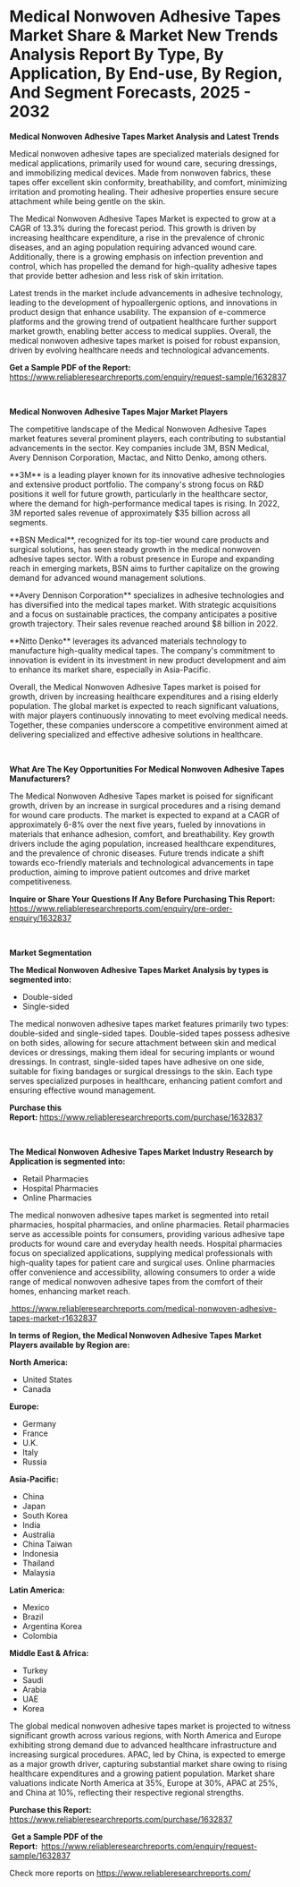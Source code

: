 <p><h1>Medical Nonwoven Adhesive Tapes Market Share & Market New Trends Analysis Report By Type, By Application, By End-use, By Region, And Segment Forecasts, 2025 - 2032</h1></p><p><strong>Medical Nonwoven Adhesive Tapes Market Analysis and Latest Trends</strong></p>
<p><p>Medical nonwoven adhesive tapes are specialized materials designed for medical applications, primarily used for wound care, securing dressings, and immobilizing medical devices. Made from nonwoven fabrics, these tapes offer excellent skin conformity, breathability, and comfort, minimizing irritation and promoting healing. Their adhesive properties ensure secure attachment while being gentle on the skin.</p><p>The Medical Nonwoven Adhesive Tapes Market is expected to grow at a CAGR of 13.3% during the forecast period. This growth is driven by increasing healthcare expenditure, a rise in the prevalence of chronic diseases, and an aging population requiring advanced wound care. Additionally, there is a growing emphasis on infection prevention and control, which has propelled the demand for high-quality adhesive tapes that provide better adhesion and less risk of skin irritation.</p><p>Latest trends in the market include advancements in adhesive technology, leading to the development of hypoallergenic options, and innovations in product design that enhance usability. The expansion of e-commerce platforms and the growing trend of outpatient healthcare further support market growth, enabling better access to medical supplies. Overall, the medical nonwoven adhesive tapes market is poised for robust expansion, driven by evolving healthcare needs and technological advancements.</p></p>
<p><strong>Get a Sample PDF of the Report:&nbsp;</strong> <a href="https://www.reliableresearchreports.com/enquiry/request-sample/1632837?utm_campaign=2200&utm_medium=2&utm_source=Github&utm_content=ia&utm_term=29032025&utm_id=medical-nonwoven-adhesive-tapes">https://www.reliableresearchreports.com/enquiry/request-sample/1632837</a></p>
<p>&nbsp;</p>
<p><strong>Medical Nonwoven Adhesive Tapes Major Market Players</strong></p>
<p><p>The competitive landscape of the Medical Nonwoven Adhesive Tapes market features several prominent players, each contributing to substantial advancements in the sector. Key companies include 3M, BSN Medical, Avery Dennison Corporation, Mactac, and Nitto Denko, among others.</p><p>**3M** is a leading player known for its innovative adhesive technologies and extensive product portfolio. The company's strong focus on R&D positions it well for future growth, particularly in the healthcare sector, where the demand for high-performance medical tapes is rising. In 2022, 3M reported sales revenue of approximately $35 billion across all segments.</p><p>**BSN Medical**, recognized for its top-tier wound care products and surgical solutions, has seen steady growth in the medical nonwoven adhesive tapes sector. With a robust presence in Europe and expanding reach in emerging markets, BSN aims to further capitalize on the growing demand for advanced wound management solutions.</p><p>**Avery Dennison Corporation** specializes in adhesive technologies and has diversified into the medical tapes market. With strategic acquisitions and a focus on sustainable practices, the company anticipates a positive growth trajectory. Their sales revenue reached around $8 billion in 2022.</p><p>**Nitto Denko** leverages its advanced materials technology to manufacture high-quality medical tapes. The company's commitment to innovation is evident in its investment in new product development and aim to enhance its market share, especially in Asia-Pacific.</p><p>Overall, the Medical Nonwoven Adhesive Tapes market is poised for growth, driven by increasing healthcare expenditures and a rising elderly population. The global market is expected to reach significant valuations, with major players continuously innovating to meet evolving medical needs. Together, these companies underscore a competitive environment aimed at delivering specialized and effective adhesive solutions in healthcare.</p></p>
<p>&nbsp;</p>
<p><strong>What Are The Key Opportunities For Medical Nonwoven Adhesive Tapes Manufacturers?</strong></p>
<p><p>The Medical Nonwoven Adhesive Tapes market is poised for significant growth, driven by an increase in surgical procedures and a rising demand for wound care products. The market is expected to expand at a CAGR of approximately 6-8% over the next five years, fueled by innovations in materials that enhance adhesion, comfort, and breathability. Key growth drivers include the aging population, increased healthcare expenditures, and the prevalence of chronic diseases. Future trends indicate a shift towards eco-friendly materials and technological advancements in tape production, aiming to improve patient outcomes and drive market competitiveness.</p></p>
<p><strong>Inquire or Share Your Questions If Any Before Purchasing This Report:</strong> <a href="https://www.reliableresearchreports.com/enquiry/pre-order-enquiry/1632837?utm_campaign=2200&utm_medium=2&utm_source=Github&utm_content=ia&utm_term=29032025&utm_id=medical-nonwoven-adhesive-tapes">https://www.reliableresearchreports.com/enquiry/pre-order-enquiry/1632837</a></p>
<p>&nbsp;</p>
<p><strong>Market Segmentation</strong></p>
<p><strong>The Medical Nonwoven Adhesive Tapes Market Analysis by types is segmented into:</strong></p>
<p><ul><li>Double-sided</li><li>Single-sided</li></ul></p>
<p><p>The medical nonwoven adhesive tapes market features primarily two types: double-sided and single-sided tapes. Double-sided tapes possess adhesive on both sides, allowing for secure attachment between skin and medical devices or dressings, making them ideal for securing implants or wound dressings. In contrast, single-sided tapes have adhesive on one side, suitable for fixing bandages or surgical dressings to the skin. Each type serves specialized purposes in healthcare, enhancing patient comfort and ensuring effective wound management.</p></p>
<p><strong>Purchase this Report:&nbsp;</strong><a href="https://www.reliableresearchreports.com/purchase/1632837?utm_campaign=2200&utm_medium=2&utm_source=Github&utm_content=ia&utm_term=29032025&utm_id=medical-nonwoven-adhesive-tapes">https://www.reliableresearchreports.com/purchase/1632837</a></p>
<p>&nbsp;</p>
<p><strong>The Medical Nonwoven Adhesive Tapes Market Industry Research by Application is segmented into:</strong></p>
<p><ul><li>Retail Pharmacies</li><li>Hospital Pharmacies</li><li>Online Pharmacies</li></ul></p>
<p><p>The medical nonwoven adhesive tapes market is segmented into retail pharmacies, hospital pharmacies, and online pharmacies. Retail pharmacies serve as accessible points for consumers, providing various adhesive tape products for wound care and everyday health needs. Hospital pharmacies focus on specialized applications, supplying medical professionals with high-quality tapes for patient care and surgical uses. Online pharmacies offer convenience and accessibility, allowing consumers to order a wide range of medical nonwoven adhesive tapes from the comfort of their homes, enhancing market reach.</p></p>
<p><a href="https://www.reliableresearchreports.com/medical-nonwoven-adhesive-tapes-market-r1632837?utm_campaign=2200&utm_medium=2&utm_source=Github&utm_content=ia&utm_term=29032025&utm_id=medical-nonwoven-adhesive-tapes">&nbsp;https://www.reliableresearchreports.com/medical-nonwoven-adhesive-tapes-market-r1632837</a></p>
<p><strong>In terms of Region, the Medical Nonwoven Adhesive Tapes Market Players available by Region are:</strong></p>
<p>
    <p> <strong> North America: </strong>
        <ul>
            <li>United States</li>
            <li>Canada</li>
        </ul>
        </p> 
    <p> <strong> Europe: </strong>
        <ul>
            <li>Germany</li>
            <li>France</li>
            <li>U.K.</li>
            <li>Italy</li>
            <li>Russia</li>
        </ul>
        </p> 
    <p> <strong> Asia-Pacific: </strong>
        <ul>
            <li>China</li>
            <li>Japan</li>
            <li>South Korea</li>
            <li>India</li>
            <li>Australia</li>
            <li>China Taiwan</li>
            <li>Indonesia</li>
            <li>Thailand</li>
            <li>Malaysia</li>
        </ul>
        </p> 
    <p> <strong> Latin America: </strong>
        <ul>
            <li>Mexico</li>
            <li>Brazil</li>
            <li>Argentina Korea</li>
            <li>Colombia</li>
        </ul>
        </p> 
    <p> <strong> Middle East & Africa: </strong>
        <ul>
            <li>Turkey</li>
            <li>Saudi</li>
            <li>Arabia</li>
            <li>UAE</li>
            <li>Korea</li>
        </ul>
    </p>
    </p>
<p><p>The global medical nonwoven adhesive tapes market is projected to witness significant growth across various regions, with North America and Europe exhibiting strong demand due to advanced healthcare infrastructure and increasing surgical procedures. APAC, led by China, is expected to emerge as a major growth driver, capturing substantial market share owing to rising healthcare expenditures and a growing patient population. Market share valuations indicate North America at 35%, Europe at 30%, APAC at 25%, and China at 10%, reflecting their respective regional strengths.</p></p>
<p><strong>Purchase this Report: </strong><a href="https://www.reliableresearchreports.com/purchase/1632837?utm_campaign=2200&utm_medium=2&utm_source=Github&utm_content=ia&utm_term=29032025&utm_id=medical-nonwoven-adhesive-tapes">https://www.reliableresearchreports.com/purchase/1632837</a></p>
<p>&nbsp;<strong>Get a Sample PDF of the Report:&nbsp;&nbsp;</strong><a href="https://www.reliableresearchreports.com/enquiry/request-sample/1632837?utm_campaign=2200&utm_medium=2&utm_source=Github&utm_content=ia&utm_term=29032025&utm_id=medical-nonwoven-adhesive-tapes">https://www.reliableresearchreports.com/enquiry/request-sample/1632837</a></p>
<p><strong></strong></p>
<p>Check more reports on <a href="https://www.reliableresearchreports.com/?utm_campaign=2200&utm_medium=2&utm_source=Github&utm_content=ia&utm_term=29032025&utm_id=medical-nonwoven-adhesive-tapes">https://www.reliableresearchreports.com/</a></p>